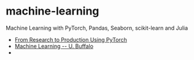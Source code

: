 # machine-learning
Machine Learning with PyTorch, Pandas, Seaborn, scikit-learn and Julia

- [From Research to Production Using PyTorch](https://www.youtube.com/watch?v=EkELQw9tdWE)
- [Machine Learning -- U. Buffalo](https://www.youtube.com/playlist?list=PLhuJd8bFXYJsSXPMrGlueK6TMPdHubICv)
- 
